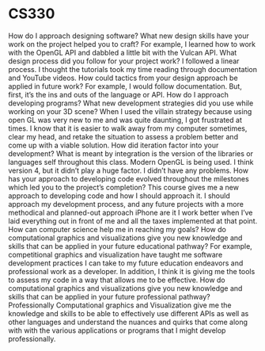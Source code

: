 # CS330

How do I approach designing software?
What new design skills have your work on the project helped you to craft? For example, I learned how to work with the OpenGL API and dabbled a little bit with the Vulcan API. 
What design process did you follow for your project work? I followed a linear process. I thought the tutorials took my time reading through documentation and YouTube videos.
How could tactics from your design approach be applied in future work? For example, I would follow documentation. But, first, it’s the ins and outs of the language or API.
How do I approach developing programs?
What new development strategies did you use while working on your 3D scene? When I used the villain strategy because using open GL was very new to me and was quite daunting, I got frustrated at times. I know that it is easier to walk away from my computer sometimes, clear my head, and retake the situation to assess a problem better and come up with a viable solution.
How did iteration factor into your development? What is meant by integration is the version of the libraries or languages self throughout this class. Modern OpenGL is being used. I think version 4, but it didn’t play a huge factor. I didn’t have any problems.
How has your approach to developing code evolved throughout the milestones which led you to the project’s completion? This course gives me a new approach to developing code and how I should approach it. I should approach my development process, and any future projects with a more methodical and planned-out approach iPhone are it I work better when I’ve laid everything out in front of me and all the taxes implemented at that point. 
How can computer science help me in reaching my goals?
How do computational graphics and visualizations give you new knowledge and skills that can be applied in your future educational pathway? For example, competitional graphics and visualization have taught me software development practices I can take to my future education endeavors and professional work as a developer. In addition, I think it is giving me the tools to assess my code in a way that allows me to be effective.
How do computational graphics and visualizations give you new knowledge and skills that can be applied in your future professional pathway? Professionally Computational graphics and  Visualization give me the knowledge and skills to be able to effectively use different APIs as well as other languages and understand the nuances and quirks that come along with with the various applications or programs that I might develop professionally.


